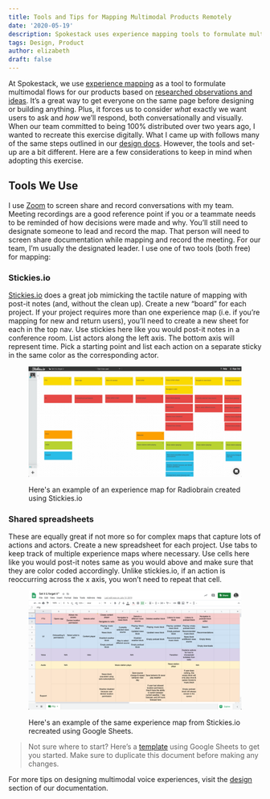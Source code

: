 ```yaml
---
title: Tools and Tips for Mapping Multimodal Products Remotely
date: '2020-05-19'
description: Spokestack uses experience mapping tools to formulate multimodal flows for our products based on researched observations and ideas. Explore our toolset.
tags: Design, Product
author: elizabeth
draft: false
---
```


At Spokestack, we use [experience mapping](/docs/Design/map-out-integration) as a tool to formulate multimodal flows for our products based on [researched observations and ideas](/blog/user-research-for-voice-experiences). It’s a great way to get everyone on the same page before designing or building anything. Plus, it forces us to consider _what_ exactly we want users to ask and _how_ we’ll respond, both conversationally and visually. When our team committed to being 100% distributed over two years ago, I wanted to recreate this exercise digitally. What I came up with follows many of the same steps outlined in our [design docs](/docs/Design/getting-started). However, the tools and set-up are a bit different. Here are a few considerations to keep in mind when adopting this exercise.

## Tools We Use

I use [Zoom](https://zoom.us/) to screen share and record conversations with my team. Meeting recordings are a good reference point if you or a teammate needs to be reminded of how decisions were made and why. You’ll still need to designate someone to lead and record the map. That person will need to screen share documentation while mapping and record the meeting. For our team, I’m usually the designated leader. I use one of two tools (both free) for mapping:

### Stickies.io

[Stickies.io](https://stickies.io/) does a great job mimicking the tactile nature of mapping with post-it notes (and, without the clean up). Create a new “board” for each project. If your project requires more than one experience map (i.e. if you’re mapping for new and return users), you’ll need to create a new sheet for each in the top nav. Use stickies here like you would post-it notes in a conference room. List actors along the left axis. The bottom axis will represent time. Pick a starting point and list each action on a separate sticky in the same color as the corresponding actor.

<figure>

![Stickies.io](./stickies.png)

<figcaption>Here's an example of an experience map for Radiobrain created using Stickies.io</figcaption>
</figure>

### Shared spreadsheets

These are equally great if not more so for complex maps that capture lots of actions and actors. Create a new spreadsheet for each project. Use tabs to keep track of multiple experience maps where necessary. Use cells here like you would post-it notes same as you would above and make sure that they are color coded accordingly. Unlike stickies.io, if an action is reoccurring across the x axis, you won’t need to repeat that cell.

<figure>

![Google Spreadsheets](./sheet.png)

<figcaption>Here's an example of the same experience map from Stickies.io recreated using Google Sheets.</figcaption>
</figure>

> Not sure where to start? Here’s a [template](https://docs.google.com/spreadsheets/d/1epKA1i_2Cbb8sCEnV_D1mHl4VHfdJhY7-EXZGIrPjbM/edit?usp=sharing) using Google Sheets to get you started. Make sure to duplicate this document before making any changes.

For more tips on designing multimodal voice experiences, visit the [design](/docs/Design/getting-started) section of our documentation.
